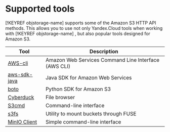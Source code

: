 # Supported tools

[!KEYREF objstorage-name] supports some of the Amazon S3 HTTP API methods. This allows you to use not only Yandex.Cloud tools when working with [!KEYREF objstorage-name] , but also popular tools designed for Amazon S3.

| Tool | Description |
| ----- | ----- |
| [AWS-cli](aws-cli.md) | Amazon Web Services Command Line Interface (AWS CLI) |
| [aws-sdk-java](aws-sdk-java.md) | Java SDK for Amazon Web Services |
| [boto](boto.md) | Python SDK for Amazon S3 |
| [Cyberduck](cyberduck.md) | File browser |
| [S3cmd](s3cmd.md) | Сommand-line interface |
| [s3fs](s3fs.md) | Utility to mount buckets through FUSE |
| [MinIO Client](minio-client.md) | Simple command-line interface |

